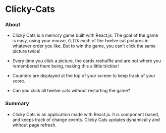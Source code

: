 # Clicky-Cats

### About

* Clicky Cats is a memory game built with React.js. The goal of the game is easy, using your mouse, `CLICK` each of the twelve cat pictures in whatever order you like. But to win the game, you can’t click the same picture twice! 

* Every time you click a picture, the cards reshuffle and are not where you remembered them being, making this a little trickier!

* Counters are displayed at the top of your screen to keep track of your score.

* Can you click all twelve cats without restarting the game?

### Summary

* Clicky Cats is an application made with React.js. It is component based, and keeps track of change events.  Clicky Cats updates dynamically and without page refresh.
